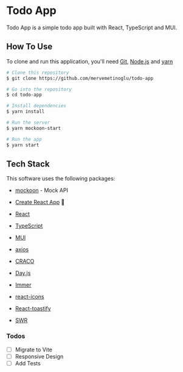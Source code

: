 # Todo App

Todo App is a simple todo app built with React, TypeScript and MUI.

## How To Use

To clone and run this application, you'll need [Git](https://git-scm.com), [Node.js](https://nodejs.org/en/download/) and [yarn](https://yarnpkg.com/)

```bash
# Clone this repository
$ git clone https://github.com/mervemetinoglu/todo-app

# Go into the repository
$ cd todo-app

# Install dependencies
$ yarn install

# Run the server
$ yarn mockoon-start

# Run the app
$ yarn start
```

## Tech Stack

This software uses the following packages:

- [mockoon](https://mockoon.com/) - Mock API

- [Create React App](https://create-react-app.dev/) :wave:
- [React](https://beta.reactjs.org/)
- [TypeScript](https://www.typescriptlang.org/)
- [MUI](https://mui.com/)
- [axios](https://axios-http.com/)
- [CRACO](https://craco.js.org/)
- [Day.js](https://day.js.org/)
- [Immer](https://immerjs.github.io/immer/)
- [react-icons](https://react-icons.github.io/react-icons/icons?name=fa)
- [React-toastify](https://fkhadra.github.io/react-toastify/introduction)
- [SWR](https://swr.vercel.app/)

### Todos

- [ ] Migrate to Vite
- [ ] Responsive Design
- [ ] Add Tests

